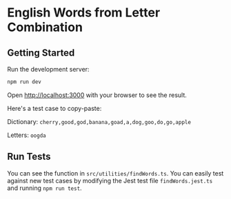 # English Words from Letter Combination

## Getting Started

Run the development server:

```bash
npm run dev
```

Open [http://localhost:3000](http://localhost:3000) with your browser to see the result.

Here's a test case to copy-paste:

Dictionary: `cherry,good,god,banana,goad,a,dog,goo,do,go,apple`

Letters: `oogda`

## Run Tests

You can see the function in `src/utilities/findWords.ts`. You can easily test against new test cases by modifying the Jest test file `findWords.jest.ts` and running `npm run test`.
